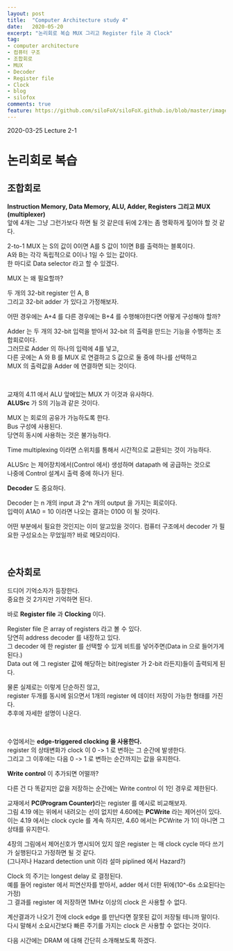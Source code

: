 ```yaml
---
layout: post
title:  "Computer Architecture study 4"
date:   2020-05-20
excerpt: "논리회로 복습 MUX 그리고 Register file 과 Clock"
tag:
- computer architecture
- 컴퓨터 구조
- 조합회로
- MUX
- Decoder
- Register file
- Clock
- blog
- silofox
comments: true
feature: https://github.com/siloFoX/siloFoX.github.io/blob/master/images/computer-architecture/computer-architecture-feature.jpg?raw=true
---
```


2020-03-25 Lecture 2-1

# 논리회로 복습

## 조합회로

<b>Instruction Memory, Data Memory, ALU, Adder, Registers 그리고 MUX (multiplexer)</b><br>
앞에 4개는 그냥 그런가보다 하면 될 것 같은데 뒤에 2개는 좀 명확하게 짚어야 할 것 같다.

2-to-1 MUX 는 S의 값이 0이면 A를 S 값이 1이면 B를 출력하는 블록이다.<br>
A와 B는 각각 독립적으로 0이나 1일 수 있는 값이다.<br>
한 마디로 Data selector 라고 할 수 있겠다.

MUX 는 왜 필요할까?

두 개의 32-bit register 인 A, B<br>
그리고 32-bit adder 가 있다고 가정해보자.

어떤 경우에는 A+4 를 다른 경우에는 B+4 를 수행해야한다면 어떻게 구성해야 할까?

Adder 는 두 개의 32-bit 입력을 받아서 32-bit 의 출력을 만드는 기능을 수행하는 조합회로이다.<br>
그러므로 Adder 의 하나의 입력에 4를 넣고,<br>
다른 곳에는 A 와 B 를 MUX 로 연결하고 S 값으로 둘 중에 하나를 선택하고<br>
MUX 의 출력값을 Adder 에 연결하면 되는 것이다.

<br>

교재의 4.11 에서 ALU 앞에있는 MUX 가 이것과 유사하다.<br>
<b>ALUSrc</b> 가 S의 기능과 같은 것이다.

MUX 는 회로의 공유가 가능하도록 한다.<br>
Bus 구성에 사용된다.<br>
당연히 동시에 사용하는 것은 불가능하다.

Time multiplexing 이라면 스위치를 통해서 시간적으로 교환되는 것이 가능하다.<br>

ALUSrc 는 제어장치에서(Control 에서) 생성하며 datapath 에 공급하는 것으로<br>
나중에 Control 설계시 출력 중에 하나가 된다.

<b>Decoder</b> 도 중요하다.

Decoder 는 n 개의 input 과 2^n 개의 output 을 가지는 회로이다.<br>
입력이 A1A0 = 10 이라면 나오는 결과는 0100 이 될 것이다.<br>

어떤 부분에서 필요한 것인지는 이미 알고있을 것이다.
컴퓨터 구조에서 decoder 가 필요한 구성요소는 무었일까?
바로 메모리이다. 

<br>

## 순차회로

드디어 기억소자가 등장한다.<br>
중요한 것 2가지만 기억하면 된다.

바로 <b>Register file</b> 과 <b>Clocking</b> 이다.

Register file 은 array of registers 라고 볼 수 있다.<br>
당연히 address decoder 를 내장하고 있다.<br>
그 decoder 에 한 register 를 선택할 수 있게 비트를 넣어주면(Data in 으로 들어가게 된다.)<br>
Data out 에 그 register 값에 해당하는 bit(register 가 2-bit 라든지)들이 출력되게 된다.<br>

물론 실제로는 이렇게 단순하진 않고,<br>
register 두개를 동시에 읽으면서 1개의 register 에 데이터 저장이 가능한 형태를 가진다.<br>
추후에 자세한 설명이 나온다.

<br>

수업에서는 <b>edge-triggered clocking 을 사용한다.</b><br>
register 의 상태변화가 clock 이 0 -> 1 로 변하는 그 순간에 발생한다.<br>
그리고 그 이후에는 다음 0 -> 1 로 변하는 순간까지는 값을 유지한다.

<b>Write control</b> 이 추가되면 어떨까?

다른 건 다 똑같지만 값을 저장하는 순간에는 Write control 이 1인 경우로 제한된다.<br>

교재에서 <b>PC(Program Counter)</b>라는 register 를 예시로 비교해보자.<br>
그림 4.19 에는 위에서 내려오는 선이 없지만 4.60에는 <b>PCWrite</b> 라는 제어선이 있다.<br>
이는 4.19 에서는 clock cycle 를 계속 하지만, 4.60 에서는 PCWrite 가 1이 아니면 그 상태를 유지한다.

4장의 그림에서 제어신호가 명시되어 있지 않은 register 는 매 clock cycle 마다 쓰기가 실행된다고 가정하면 될 것 같다.<br>
(그나저나 Hazard detection unit 이라 설마 piplined 에서 Hazard?)

Clock 의 주기는 longest delay 로 결정된다.<br>
예를 들어 register 에서 피연산자를 받아서, adder 에서 더한 뒤에(10^-6s 소요된다는 가정)<br>
그 결과를 register 에 저장하면 1MHz 이상의 clock 은 사용할 수 없다.<br>

계산결과가 나오기 전에 clock edge 를 만난다면 잘못된 값이 저장될 테니까 말이다.<br>
다시 말해서 소요시간보다 빠른 주기를 가지는 clock 은 사용할 수 없다는 것이다.

다음 시간에는 DRAM 에 대해 간단히 소개해보도록 하겠다.